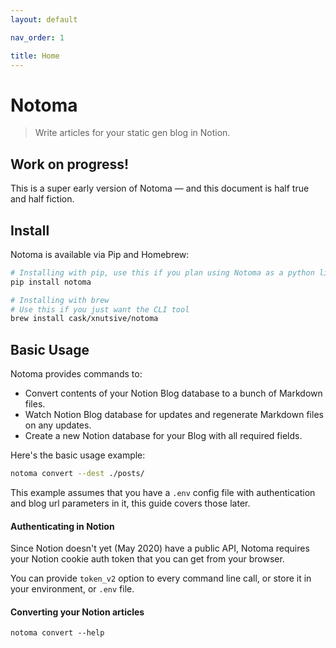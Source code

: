 ```yaml
---
layout: default

nav_order: 1

title: Home
---
```




# Notoma

> Write articles for your static gen blog in Notion.



## Work on progress! 

This is a super early version of Notoma — and this document is half true and half fiction.


## Install

Notoma is available via Pip and Homebrew: 

```bash
# Installing with pip, use this if you plan using Notoma as a python library.
pip install notoma
```

```bash
# Installing with brew
# Use this if you just want the CLI tool
brew install cask/xnutsive/notoma
```

## Basic Usage

Notoma provides commands to: 
- Convert contents of your Notion Blog database to a bunch of Markdown files.
- Watch Notion Blog database for updates and regenerate Markdown files on any updates.
- Create a new Notion database for your Blog with all required fields.

Here's the basic usage example: 

```bash
notoma convert --dest ./posts/
```

This example assumes that you have a `.env` config file with authentication and blog url parameters in it, this guide covers those later.

#### Authenticating in Notion

Since Notion doesn't yet (May 2020) have a public API, Notoma requires your Notion cookie auth token that you can get from your browser.

You can provide `token_v2` option to every command line call, or store it in your environment, or `.env` file.

#### Converting your Notion articles

`notoma convert --help`
<div class="codecell" markdown="1">
<div class="input_area" markdown="1">

```python

```

</div>

</div>
